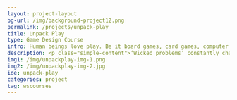 ```yaml
---
layout: project-layout
bg-url: /img/background-project12.png
permalink: /projects/unpack-play
title: Unpack Play
type: Game Design Course
intro: Human beings love play. Be it board games, card games, computer games, or sports, we play different kinds of games. Games are about fun and entertainment. But can games be used as tools? Tools that help us tackle wicked problems?
description: <p class="simple-content">‘Wicked problems’ constantly change, and adapt to any intervention. In order to meaningfully address wicked problems, we need spaces where people can collaborate, ideate, and have an informed dialogue.<p/><p class="simple-content">Games help create such spaces for informed dialogues. The non-confrontational, yet realistic environment of games creates a safe space for participants to experiment and learn from failure. Such games can be used for learning  and research in areas such as transport, waste management, city planning, disaster management, energy planning, and climate change, which involve multiple stakeholders, and complex trade-offs.</p><p class="simple-content">A good game should model the real world in just the necessary amount of detail; simplify it too much and the game loses touch with reality; complicate it with various rules, and information, and the game becomes hard to play. It involves the subtle art of balance.</p><p class="simple-content">If this sounds interesting, we invite you join Unpack Play, the game design course at Fields of View. Whether you are a domain expert or a tool builder, the course will take you through the process of problem formulation, elements of game design, and creation of prototype. You will learn how to decide when and where a game is useful, and how to facilitate and conduct such games.</p>
img1: /img/unpackplay-img-1.png
img2: /img/unpackplay-img-2.jpg
ide: unpack-play
categories: project
tag: wscourses
---
```

